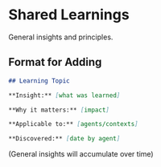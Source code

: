 # Shared Learnings

General insights and principles.

## Format for Adding

```markdown
## Learning Topic

**Insight:** [what was learned]

**Why it matters:** [impact]

**Applicable to:** [agents/contexts]

**Discovered:** [date by agent]
```

(General insights will accumulate over time)
